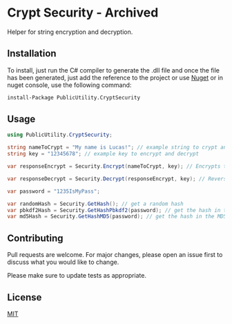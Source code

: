 # Crypt Security - Archived

Helper for string encryption and decryption.

## Installation

To install, just run the C# compiler to generate the .dll file and once the file has been generated, just add the reference to the project or use [Nuget](https://www.nuget.org/packages/PublicUtility.CryptSecurity) or in nuget console, use the following command:


```bash
install-Package PublicUtility.CryptSecurity
```

## Usage

```csharp
using PublicUtility.CryptSecurity;

string nameToCrypt = "My name is Lucas!"; // example string to crypt and decrypt
string key = "12345678"; // example key to encrypt and decrypt

var responseEncrypt = Security.Encrypt(nameToCrypt, key); // Encrypts the string using an 8-number encryption key.

var responseDecrypt = Security.Decrypt(responseEncrypt, key); // Reverses encryption using the 8-number key and the previously encrypted string.

var password = "1235IsMyPass";

var randomHash = Security.GetHash(); // get a random hash
var pbkdf2Hash = Security.GetHashPbkdf2(password); // get the hash in the Pbkdf2 format provided with a string
var md5Hash = Security.GetHashMD5(password); // get the hash in the MD5 format provided with a string


```

## Contributing
Pull requests are welcome. For major changes, please open an issue first to discuss what you would like to change.

Please make sure to update tests as appropriate.

## License
[MIT](https://choosealicense.com/licenses/mit/)
